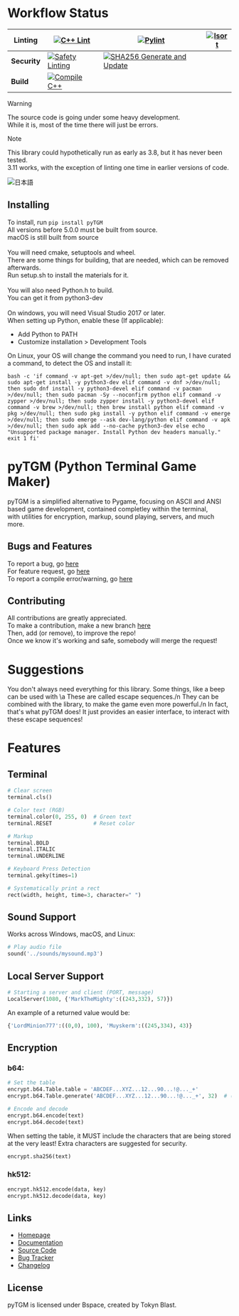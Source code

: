 # Workflow Status

<!-- Eventually, it will be |linting|security|build| -->
| **Linting** | [![C++ Lint](https://github.com/TokynBlast/pyTGM/actions/workflows/cpplint.yml/badge.svg)](https://github.com/TokynBlast/pyTGM/actions/workflows/cpplint.yml) | [![Pylint](https://github.com/TokynBlast/pyTGM/actions/workflows/pylint.yml/badge.svg)](https://github.com/TokynBlast/pyTGM/actions/workflows/pylint.yml) | [![Isort](https://github.com/TokynBlast/pyTGM/actions/workflows/Isort.yml/badge.svg)](https://github.com/TokynBlast/pyTGM/actions/workflows/Isort.yml)
|-----------|----------|----------|----------|
| **Security** | [![Safety Linting](https://github.com/TokynBlast/pyTGM/actions/workflows/Saftey.yml/badge.svg)](https://github.com/TokynBlast/pyTGM/actions/workflows/Saftey.yml) | [![SHA256 Generate and Update](https://github.com/TokynBlast/pyTGM/actions/workflows/generate-sha3-hashes.yml/badge.svg)](https://github.com/TokynBlast/pyTGM/actions/workflows/generate-sha3-hashes.yml) | |
| **Build** |[![Compile C++](https://github.com/TokynBlast/pyTGM/actions/workflows/compile.yml/badge.svg)](https://github.com/TokynBlast/pyTGM/actions/workflows/compile.yml)| | |

> [!warning]
> The source code is going under some heavy development.<br>While it is, most of the time there will just be errors.

> [!note]
> This library could hypothetically run as early as 3.8, but it has never been tested.<br>3.11 works, with the exception of linting one time in earlier versions of code.

![日本語](htps://img.shields.io/badge/%E6%97%A5%E6%9C%AC%E8%AA%9E-blue?style=flat-square&link=https%3A%2F%2Fgithub.com%2FTokynBlast%2FpyTGM%2Fblob%2Fmain%2FREADME.jp.md)

## Installing
To install, run ```pip install pyTGM```<br>
All versions before 5.0.0 must be built from source.<br>
macOS is still built from source<br><br>
You will need cmake, setuptools and wheel.<br>
There are some things for building, that are needed, which can be removed afterwards.<br>
Run setup.sh to install the materials for it.<br><br>
You will also need Python.h to build.<br>
You can get it from python3-dev<br><br>
On windows, you will need Visual Studio 2017 or later.<br>
When setting up Python, enable these (If applicable):
- Add Python to PATH
- Customize installation > Development Tools

On Linux, your OS will change the command you need to run, I have curated a command, to detect the OS and install it:<br>
```
bash -c 'if command -v apt-get >/dev/null; then sudo apt-get update && sudo apt-get install -y python3-dev elif command -v dnf >/dev/null; then sudo dnf install -y python3-devel elif command -v pacman >/dev/null; then sudo pacman -Sy --noconfirm python elif command -v zypper >/dev/null; then sudo zypper install -y python3-devel elif command -v brew >/dev/null; then brew install python elif command -v pkg >/dev/null; then sudo pkg install -y python elif command -v emerge >/dev/null; then sudo emerge --ask dev-lang/python elif command -v apk >/dev/null; then sudo apk add --no-cache python3-dev else echo "Unsupported package manager. Install Python dev headers manually." exit 1 fi'
```

# pyTGM (Python Terminal Game Maker)

pyTGM is a simplified alternative to Pygame, focusing on ASCII and ANSI based game development, contained completley within the terminal,<br>
with utilities for encryption, markup, sound playing, servers, and much more.

## Bugs and Features
To report a bug, go [here](https://github.com/TokynBlast/pyTGM/issues/new?assignees=&labels=&projects=&template=bug_report.md&title=)<br>
For feature request, go [here](https://github.com/TokynBlast/pyTGM/issues/new?assignees=&labels=&projects=&template=feature_request.md&title=)<br>
To report a compile error/warning, go [here](https://github.com/TokynBlast/pyTGM/issues/new?template=compile_report.md)

## Contributing
All contributions are greatly appreciated.<br>
To make a contribution, make a new branch [here](https://github.com/TokynBlast/pyTGM/branches)<br>
Then, add (or remove), to improve the repo!<br>
Once we know it's working and safe, somebody will merge the request!

# Suggestions
You don't always need everything for this library.
Some things, like a beep can be used with \a
These are called escape sequences./n
They can be combined with the library, to make the game even more powerful./n
In fact, that's what pyTGM does! It just provides an easier interface, to interact with these escape sequences!

# Features

## Terminal
```python
# Clear screen
terminal.cls()

# Color text (RGB)
terminal.color(0, 255, 0)  # Green text
terminal.RESET             # Reset color

# Markup
terminal.BOLD
terminal.ITALIC
terminal.UNDERLINE

# Keyboard Press Detection
terminal.geky(times=1)

# Systematically print a rect
rect(width, height, time=3, character=" ")
```


## Sound Support
Works across Windows, macOS, and Linux:
```python
# Play audio file
sound('../sounds/mysound.mp3')
```

## Local Server Support
```python
# Starting a server and client (PORT, message)
LocalServer(1080, {'MarkTheMighty':((243,332), 57)})
```
An example of a returned value would be:
```python
{'LordMinion777':((0,0), 100), 'Muyskerm':((245,334), 43)}
```

## Encryption

### b64:
```python
# Set the table
encrypt.b64.Table.table = 'ABCDEF...XYZ...12...90...!@..._+'
encrypt.b64.Table.generate('ABCDEF...XYZ...12...90...!@..._+', 32)  # (table: str, times: int)

# Encode and decode
encrypt.b64.encode(text)
encrypt.b64.decode(text)
```
When setting the table, it MUST include the characters that are being stored at the very least!
Extra characters are suggested for security.
```python
encrypt.sha256(text)
```


### hk512:
```python
encrypt.hk512.encode(data, key)
encrypt.hk512.decode(data, key)
```

## Links
- [Homepage](https://pyTGM.tokynblast.space/home)
- [Documentation](https://pyTGM.tokynblast.space/documentation/use)
- [Source Code](https://github.com/TokynBlast/pyTGM/tree/main)
- [Bug Tracker](https://github.com/TokynBlast/pyTGM/issues)
- [Changelog](https://github.com/TokynBlast/pyTGM/blob/main/CHANGELOG.txt)

## License
pyTGM is licensed under Bspace, created by Tokyn Blast.
